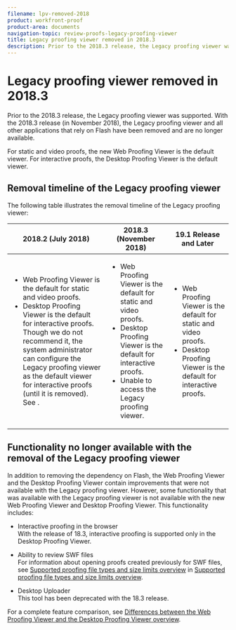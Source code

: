 ```yaml
---
filename: lpv-removed-2018
product: workfront-proof
product-area: documents
navigation-topic: review-proofs-legacy-proofing-viewer
title: Legacy proofing viewer removed in 2018.3
description: Prior to the 2018.3 release, the Legacy proofing viewer was supported. With the 2018.3 release (in November 2018), the Legacy proofing viewer and all other applications that rely on Flash have been removed and are no longer available.
---
```


# Legacy proofing viewer removed in 2018.3

Prior to the 2018.3 release, the Legacy proofing viewer was supported.&nbsp;With the 2018.3 release (in November 2018), the Legacy proofing viewer and all other applications that rely on Flash have been removed and are no longer available.&nbsp;

For static and video proofs, the new Web Proofing Viewer is the default viewer. For interactive proofs, the Desktop Proofing Viewer is the default viewer.

## Removal timeline of the Legacy proofing viewer

The following table illustrates the removal timeline of the Legacy proofing viewer:

<table> 
 <col> 
 <col> 
 <col> 
 <thead> 
  <tr> 
   <th><strong>2018.2 (July 2018)</strong> </th> 
   <th><strong>2018.3 (November 2018)</strong> </th> 
   <th><strong>19.1 Release and Later</strong> </th> 
  </tr> 
 </thead> 
 <tbody> 
  <tr> 
   <td> 
    <ul> 
     <li>Web Proofing Viewer is the default for static and video proofs.</li> 
     <li>Desktop Proofing Viewer is the default for interactive proofs. Though we do not recommend it, the system administrator can configure the Legacy proofing viewer as the default viewer for interactive proofs (until it is removed). See .</li> 
    </ul> </td> 
   <td> 
    <ul> 
     <li>Web Proofing Viewer is the default for static and video proofs.</li> 
     <li>Desktop Proofing Viewer is the default for interactive proofs.</li> 
     <li>Unable to access the Legacy proofing viewer.</li> 
    </ul> </td> 
   <td> 
    <ul> 
     <li>Web Proofing Viewer is the default for static and video proofs.</li> 
     <li>Desktop Proofing Viewer is the default for interactive proofs.</li> 
    </ul> </td> 
  </tr> 
 </tbody> 
</table>

## Functionality no longer available with the removal of the Legacy proofing viewer

In addition to removing the dependency on Flash, the Web Proofing Viewer and the Desktop Proofing Viewer contain improvements that were not available with the Legacy proofing viewer. However, some functionality that was available with the Legacy proofing viewer is not available with the new Web Proofing Viewer and Desktop Proofing Viewer. This functionality includes:

* Interactive proofing in the browser  
  With the release of 18.3, interactive proofing is supported only in the Desktop Proofing Viewer.
* Ability to review SWF files  
  For information about opening proofs created previously for SWF files, see [Supported proofing file types and size limits overview](../../../review-and-approve-work/proofing/proofing-overview/supported-proofing-file-types.md#about-swf-files) in [Supported proofing file types and size limits overview](../../../review-and-approve-work/proofing/proofing-overview/supported-proofing-file-types.md).

* Desktop Uploader  
  This tool has been deprecated with the 18.3 release.&nbsp;

For a complete feature comparison, see [Differences between the Web Proofing Viewer and the Desktop Proofing Viewer overview](../../../review-and-approve-work/proofing/proofing-overview/understand-differences-between-web-viewer.md).
